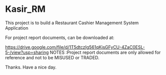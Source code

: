 # Kasir_RM
This project is to build a Restaurant Cashier Management System Application

For project report documents, can be downloaded at:

https://drive.google.com/file/d/1T5dtczIg561qKjsGFyCU-4ZaC0ESL-5-/view?usp=sharing
NOTES :Project report documents are only allowed for reference and not to be MISUSED or TRADED.

Thanks.
Have a nice day.
